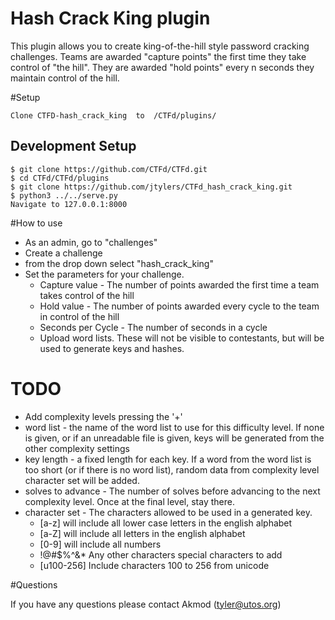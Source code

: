 # Hash Crack King plugin

This plugin allows you to create king-of-the-hill style password cracking challenges.  Teams are awarded "capture points" the first time they take control of "the hill".  They are awarded "hold points" every n seconds they maintain control of the hill.  



#Setup

    Clone CTFD-hash_crack_king  to  /CTFd/plugins/

## Development Setup

    $ git clone https://github.com/CTFd/CTFd.git
    $ cd CTFd/CTFd/plugins
    $ git clone https://github.com/jtylers/CTFd_hash_crack_king.git
    $ python3 ../../serve.py
    Navigate to 127.0.0.1:8000
    

#How to use

- As an admin, go to "challenges" 
- Create a challenge 
- from the drop down select "hash_crack_king"
- Set the parameters for your challenge.
  - Capture value - The number of points awarded the first time a team takes control of the hill
  - Hold value - The number of points awarded every cycle to the team in control of the hill
  - Seconds per Cycle - The number of seconds in a cycle
  - Upload word lists.  These will not be visible to contestants, but will be used to generate keys and hashes.
  
# TODO

- Add complexity levels pressing the '+'
- word list - the name of the word list to use for this difficulty level.  If none is given, or if an unreadable file is given, keys will be generated from the other complexity settings
- key length - a fixed length for each key.  If a word from the word list is too short (or if there is no word list), random data from complexity level character set will be added.
- solves to advance - The number of solves before advancing to the next complexity level.  Once at the final level, stay there.
- character set - The characters allowed to be used in a generated key.
    - [a-z] will include all lower case letters in the english alphabet
    - [a-Z] will include all letters in the english alphabet
    - [0-9] will include all numbers
    - !@#$%^&* Any other characters special characters to add
    - [u100-256] Include characters 100 to 256 from unicode
  
#Questions

If you have any questions please contact Akmod (tyler@utos.org)